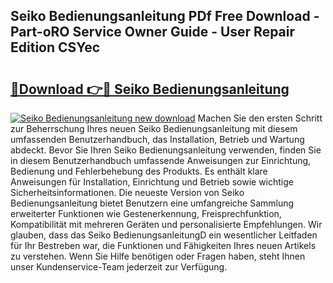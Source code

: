 ## Seiko Bedienungsanleitung PDf Free Download - Part-oRO Service Owner Guide - User Repair Edition CSYec

# <h2><a href="http://df0grs.blite.top/?on=Seiko+Bedienungsanleitung">🔗Download 👉🔴 Seiko Bedienungsanleitung</a></h2>

[![Seiko Bedienungsanleitung new download](https://i.imgur.com/lujVjoI.png)](http://df0grs.blite.top/?on=Seiko+Bedienungsanleitung)
Machen Sie den ersten Schritt zur Beherrschung Ihres neuen Seiko Bedienungsanleitung mit diesem umfassenden Benutzerhandbuch, das Installation, Betrieb und Wartung abdeckt. Bevor Sie Ihren Seiko Bedienungsanleitung verwenden, finden Sie in diesem Benutzerhandbuch umfassende Anweisungen zur Einrichtung, Bedienung und Fehlerbehebung des Produkts. Es enthält klare Anweisungen für Installation, Einrichtung und Betrieb sowie wichtige Sicherheitsinformationen. Die neueste Version von Seiko Bedienungsanleitung bietet Benutzern eine umfangreiche Sammlung erweiterter Funktionen wie Gestenerkennung, Freisprechfunktion, Kompatibilität mit mehreren Geräten und personalisierte Empfehlungen. Wir glauben, dass das Seiko BedienungsanleitungD ein wesentlicher Leitfaden für Ihr Bestreben war, die Funktionen und Fähigkeiten Ihres neuen Artikels zu verstehen. Wenn Sie Hilfe benötigen oder Fragen haben, steht Ihnen unser Kundenservice-Team jederzeit zur Verfügung.
